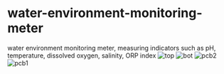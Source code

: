 # water-environment-monitoring-meter
water environment monitoring meter, measuring indicators such as pH, temperature, dissolved oxygen, salinity, ORP index
![top](https://user-images.githubusercontent.com/34035083/182922029-8ca12932-727d-421a-982a-6235f6d4cf61.jpg)
![bot](https://user-images.githubusercontent.com/34035083/182922064-925bb762-7d52-430b-9bda-0672595fb789.jpg)
![pcb2](https://user-images.githubusercontent.com/34035083/182922668-3cf43913-7e65-4b1a-8798-6e7ae57d6684.jpg)
![pcb1](https://user-images.githubusercontent.com/34035083/182922898-9a70c6db-30c9-40d6-a91a-343e23a3dedb.jpg)
